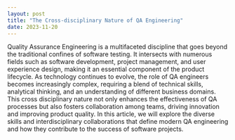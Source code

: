 ```yaml
---
layout: post
title: "The Cross-disciplinary Nature of QA Engineering"
date: 2023-11-20
---
```


Quality Assurance Engineering is a multifaceted discipline that goes beyond the traditional confines of software testing. It intersects with numerous fields such as software development, project management, and user experience design, making it an essential component of the product lifecycle. As technology continues to evolve, the role of QA engineers becomes increasingly complex, requiring a blend of technical skills, analytical thinking, and an understanding of different business domains. This cross disciplinary nature not only enhances the effectiveness of QA processes but also fosters collaboration among teams, driving innovation and improving product quality. In this article, we will explore the diverse skills and interdisciplinary collaborations that define modern QA engineering and how they contribute to the success of software projects.
